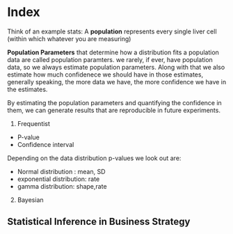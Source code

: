 # Index

Think of an example stats: A **population** represents every single liver cell (within which whatever you are measuring)

**Population Parameters** that determine how a distribution fits a population data are called population paramters. we rarely, if ever, have population data, so we always estimate population parameters. Along with that we also estimate how much confidenece we should have in those estimates, generally speaking, the more data we have, the more confidence we have in the estimates.

By estimating the population parameters and quantifying the confidence in them, we can generate results that are reproducible in future experiments.

1. Frequentist
- P-value
- Confidence interval

Depending on the data distribution p-values we look out are: 
- Normal distribution : mean, SD
- exponential distribution: rate
- gamma distribution: shape,rate

2. Bayesian

## Statistical Inference in Business Strategy
